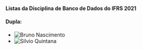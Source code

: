 
#### Listas da Disciplina de Banco de Dados do IFRS 2021
#### Dupla:
* ![Bruno Nascimento]("https://github.com/Chipskein")
* ![Silvio Quintana]("https://github.com/SilvioGQ")
